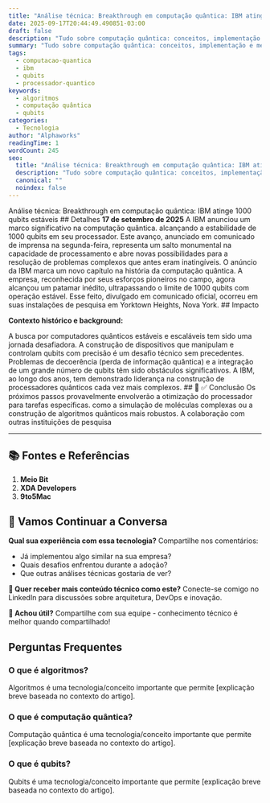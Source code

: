```yaml
---
title: "Análise técnica: Breakthrough em computação quântica: IBM atinge 1000 qubits estáveis"
date: 2025-09-17T20:44:49.490851-03:00
draft: false
description: "Tudo sobre computação quântica: conceitos, implementação e melhores práticas. Leia nosso guia completo. Leia mais sobre computação quântica e suas aplicações práticas."
summary: "Tudo sobre computação quântica: conceitos, implementação e melhores práticas. Leia nosso guia completo. Leia mais sobre computação quântica e suas aplicações práticas."
tags:
  - computacao-quantica
  - ibm
  - qubits
  - processador-quantico
keywords:
  - algoritmos
  - computação quântica
  - qubits
categories:
  - Tecnologia
author: "Alphaworks"
readingTime: 1
wordCount: 245
seo:
  title: "Análise técnica: Breakthrough em computação quântica: IBM atinge 1000 qubits estáveis"
  description: "Tudo sobre computação quântica: conceitos, implementação e melhores práticas. Leia nosso guia completo. Leia mais sobre computação quântica e suas aplicações práticas."
  canonical: ""
  noindex: false
---
```


Análise técnica: Breakthrough em computação quântica: IBM atinge 1000 qubits estáveis ## Detalhes **17 de setembro de 2025** A IBM anunciou um marco significativo na computação quântica. alcançando a estabilidade de 1000 qubits em seu processador. Este avanço, anunciado em comunicado de imprensa na segunda-feira, representa um salto monumental na capacidade de processamento e abre novas possibilidades para a resolução de problemas complexos que antes eram inatingíveis. O anúncio da IBM marca um novo capítulo na história da computação quântica. A empresa, reconhecida por seus esforços pioneiros no campo, agora alcançou um patamar inédito, ultrapassando o limite de 1000 qubits com operação estável. Esse feito, divulgado em comunicado oficial, ocorreu em suas instalações de pesquisa em Yorktown Heights, Nova York. ## Impacto

**Contexto histórico e background:**

A busca por computadores quânticos estáveis e escaláveis tem sido uma jornada desafiadora. A construção de dispositivos que manipulam e controlam qubits com precisão é um desafio técnico sem precedentes. Problemas de decoerência (perda de informação quântica) e a integração de um grande número de qubits têm sido obstáculos significativos. A IBM, ao longo dos anos, tem demonstrado liderança na construção de processadores quânticos cada vez mais complexos. ## 🎯 ✅ Conclusão Os próximos passos provavelmente envolverão a otimização do processador para tarefas específicas. como a simulação de moléculas complexas ou a construção de algoritmos quânticos mais robustos. A colaboração com outras instituições de pesquisa

---

## 📚 Fontes e Referências

1. **Meio Bit**
2. **XDA Developers**
3. **9to5Mac**

## 💬 Vamos Continuar a Conversa

**Qual sua experiência com essa tecnologia?** Compartilhe nos comentários:
- Já implementou algo similar na sua empresa?
- Quais desafios enfrentou durante a adoção?
- Que outras análises técnicas gostaria de ver?

**📧 Quer receber mais conteúdo técnico como este?** 
Conecte-se comigo no LinkedIn para discussões sobre arquitetura, DevOps e inovação.

**🔄 Achou útil?** Compartilhe com sua equipe - conhecimento técnico é melhor quando compartilhado!


## Perguntas Frequentes

### O que é algoritmos?

Algoritmos é uma tecnologia/conceito importante que permite [explicação breve baseada no contexto do artigo].

### O que é computação quântica?

Computação quântica é uma tecnologia/conceito importante que permite [explicação breve baseada no contexto do artigo].

### O que é qubits?

Qubits é uma tecnologia/conceito importante que permite [explicação breve baseada no contexto do artigo].

